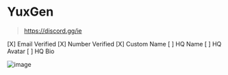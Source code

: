# YuxGen

> https://discord.gg/ie

[X] Email Verified
[X] Number Verified
[X] Custom Name
[ ] HQ Name
[ ] HQ Avatar
[ ] HQ Bio

![image](https://user-images.githubusercontent.com/99289712/175354204-c900b836-996f-4634-9b1e-f8098060e0f2.png)
